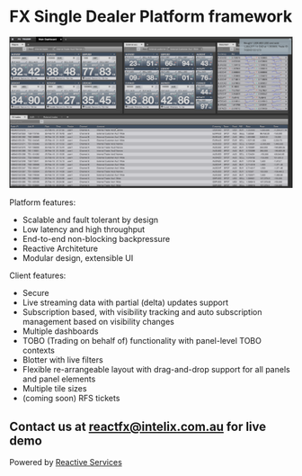 
# FX Single Dealer Platform framework

!["screen1"](https://raw.githubusercontent.com/intelix/reactfx/master/screen1.png "screen1")

Platform features:

* Scalable and fault tolerant by design
* Low latency and high throughput
* End-to-end non-blocking backpressure 
* Reactive Architeture
* Modular design, extensible UI

Client features:

* Secure
* Live streaming data with partial (delta) updates support 
* Subscription based, with visibility tracking and auto subscription management based on visibility changes
* Multiple dashboards
* TOBO (Trading on behalf of) functionality with panel-level TOBO contexts
* Blotter with live filters
* Flexible re-arrangeable layout with drag-and-drop support for all panels and panel elements 
* Multiple tile sizes
* (coming soon) RFS tickets

## Contact us at reactfx@intelix.com.au for live demo

Powered by [Reactive Services](https://github.com/intelix/reactiveservices)
